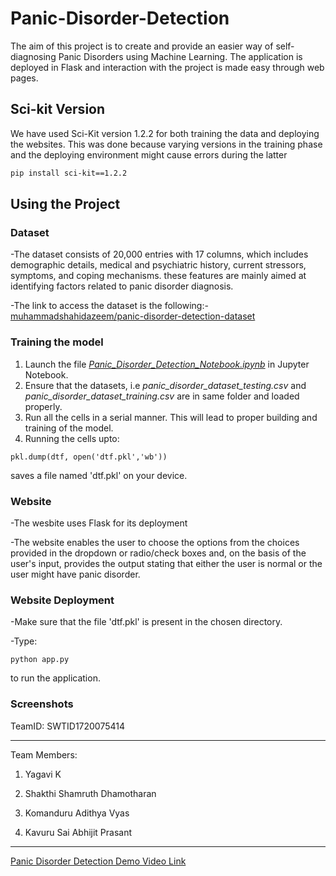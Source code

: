 # Panic-Disorder-Detection

The aim of this project is to create and provide an easier way of self-diagnosing Panic Disorders using Machine Learning. The application is deployed in Flask and interaction with the project is made easy through web pages.

## Sci-kit Version 
We have used Sci-Kit version 1.2.2 for both training the data and deploying the websites. This was done because varying versions in the training phase and the deploying environment might cause errors during the latter

```bash
pip install sci-kit==1.2.2
```

## Using the Project
### Dataset
-The dataset consists of 20,000 entries with 17 columns, which includes demographic details, medical and psychiatric history, current stressors, symptoms, and coping mechanisms. these features are mainly aimed at identifying factors related to panic disorder diagnosis. 

-The link to access the dataset is the following:- [muhammadshahidazeem/panic-disorder-detection-dataset](https://www.kaggle.com/datasets/muhammadshahidazeem/panic-disorder-detection-dataset)

### Training the model
1. Launch the file *[Panic_Disorder_Detection_Notebook.ipynb](https://github.com/Yagavi8116/Panic-Disorder-Detection/blob/main/5.%20Project%20Executable%20Files/Panic_Disorder_Detection_Notebook.ipynb)* in Jupyter Notebook.
2. Ensure that the datasets, i.e *panic_disorder_dataset_testing.csv* and *panic_disorder_dataset_training.csv* are in same folder and loaded properly.
3. Run all the cells in a serial manner. This will lead to proper building and training of the model.
4. Running the cells upto:
```
pkl.dump(dtf, open('dtf.pkl','wb'))
```
   saves a file named 'dtf.pkl' on your device.

### Website
-The wesbite uses Flask for its deployment


-The website enables the user to choose the options from the choices provided in the dropdown or radio/check boxes and, on the basis of the user's input, provides the output stating that either the user is normal or the user might have panic disorder.

### Website Deployment
-Make sure that the file 'dtf.pkl' is present in the chosen directory.


-Type:
```
python app.py
```
to run the application.

### Screenshots

TeamID: SWTID1720075414

---

Team Members:

1. Yagavi K

2. Shakthi Shamruth Dhamotharan

3. Komanduru Adithya Vyas

4. Kavuru Sai Abhijit Prasant

---

[Panic Disorder Detection Demo Video Link](https://drive.google.com/file/d/1C1nRRoOADrPTnIk-iY1yYQAUr19wXo1t/view)
